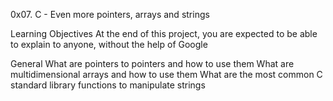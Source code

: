 0x07. C - Even more pointers, arrays and strings

Learning Objectives
At the end of this project, you are expected to be able to explain to anyone, without the help of Google

General
What are pointers to pointers and how to use them
What are multidimensional arrays and how to use them
What are the most common C standard library functions to manipulate strings
